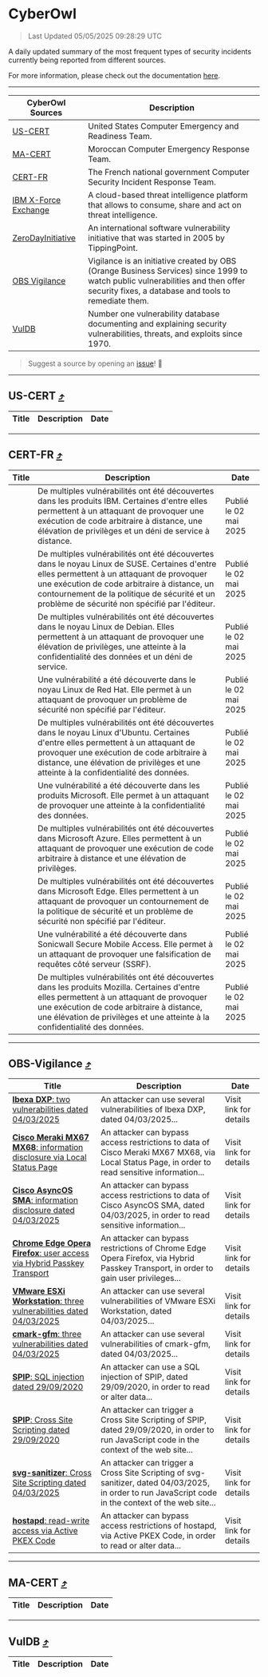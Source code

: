 
 <div id='top'></div>

# CyberOwl

 > Last Updated 05/05/2025 09:28:29 UTC
 
 A daily updated summary of the most frequent types of security incidents currently being reported from different sources.
 
 For more information, please check out the documentation [here](./docs/README.md).
 
 ---
 |CyberOwl Sources|Description|
 |---|---|
 |[US-CERT](#us-cert-arrow_heading_up)|United States Computer Emergency and Readiness Team.|
 |[MA-CERT](#ma-cert-arrow_heading_up)|Moroccan Computer Emergency Response Team.|
 |[CERT-FR](#cert-fr-arrow_heading_up)|The French national government Computer Security Incident Response Team.|
 |[IBM X-Force Exchange](#ibmcloud-arrow_heading_up)|A cloud-based threat intelligence platform that allows to consume, share and act on threat intelligence.|
 |[ZeroDayInitiative](#zerodayinitiative-arrow_heading_up)|An international software vulnerability initiative that was started in 2005 by TippingPoint.|
 |[OBS Vigilance](#obs-vigilance-arrow_heading_up)|Vigilance is an initiative created by OBS (Orange Business Services) since 1999 to watch public vulnerabilities and then offer security fixes, a database and tools to remediate them.|
 |[VulDB](#vuldb-arrow_heading_up)|Number one vulnerability database documenting and explaining security vulnerabilities, threats, and exploits since 1970.|
 
 > Suggest a source by opening an [issue](https://github.com/karimhabush/cyberowl/issues)! :raised_hands:
 ---

## US-CERT [:arrow_heading_up:](#cyberowl)

 |Title|Description|Date|
 |---|---|---|
 
 ---

## CERT-FR [:arrow_heading_up:](#cyberowl)

 |Title|Description|Date|
 |---|---|---|
 |[](https://www.cert.ssi.gouv.fr/avis/CERTFR-2025-AVI-0370/)|De multiples vulnérabilités ont été découvertes dans les produits IBM. Certaines d'entre elles permettent à un attaquant de provoquer une exécution de code arbitraire à distance, une élévation de privilèges et un déni de service à distance.|Publié le 02 mai 2025|
 |[](https://www.cert.ssi.gouv.fr/avis/CERTFR-2025-AVI-0369/)|De multiples vulnérabilités ont été découvertes dans le noyau Linux de SUSE. Certaines d'entre elles permettent à un attaquant de provoquer une exécution de code arbitraire à distance, un contournement de la politique de sécurité et un problème de sécurité non spécifié par l'éditeur.|Publié le 02 mai 2025|
 |[](https://www.cert.ssi.gouv.fr/avis/CERTFR-2025-AVI-0368/)|De multiples vulnérabilités ont été découvertes dans le noyau Linux de Debian. Elles permettent à un attaquant de provoquer une élévation de privilèges, une atteinte à la confidentialité des données et un déni de service.|Publié le 02 mai 2025|
 |[](https://www.cert.ssi.gouv.fr/avis/CERTFR-2025-AVI-0367/)|Une vulnérabilité a été découverte dans le noyau Linux de Red Hat. Elle permet à un attaquant de provoquer un problème de sécurité non spécifié par l'éditeur.|Publié le 02 mai 2025|
 |[](https://www.cert.ssi.gouv.fr/avis/CERTFR-2025-AVI-0366/)|De multiples vulnérabilités ont été découvertes dans le noyau Linux d'Ubuntu. Certaines d'entre elles permettent à un attaquant de provoquer une exécution de code arbitraire à distance, une élévation de privilèges et une atteinte à la confidentialité des données.|Publié le 02 mai 2025|
 |[](https://www.cert.ssi.gouv.fr/avis/CERTFR-2025-AVI-0365/)|Une vulnérabilité a été découverte dans les produits Microsoft. Elle permet à un attaquant de provoquer une atteinte à la confidentialité des données.|Publié le 02 mai 2025|
 |[](https://www.cert.ssi.gouv.fr/avis/CERTFR-2025-AVI-0364/)|De multiples vulnérabilités ont été découvertes dans Microsoft Azure. Elles permettent à un attaquant de provoquer une exécution de code arbitraire à distance et une élévation de privilèges.|Publié le 02 mai 2025|
 |[](https://www.cert.ssi.gouv.fr/avis/CERTFR-2025-AVI-0363/)|De multiples vulnérabilités ont été découvertes dans Microsoft Edge. Elles permettent à un attaquant de provoquer un contournement de la politique de sécurité et un problème de sécurité non spécifié par l'éditeur.|Publié le 02 mai 2025|
 |[](https://www.cert.ssi.gouv.fr/avis/CERTFR-2025-AVI-0362/)|Une vulnérabilité a été découverte dans Sonicwall Secure Mobile Access. Elle permet à un attaquant de provoquer une falsification de requêtes côté serveur (SSRF).|Publié le 02 mai 2025|
 |[](https://www.cert.ssi.gouv.fr/avis/CERTFR-2025-AVI-0361/)|De multiples vulnérabilités ont été découvertes dans les produits Mozilla. Certaines d'entre elles permettent à un attaquant de provoquer une exécution de code arbitraire à distance, une élévation de privilèges et une atteinte à la confidentialité des données.|Publié le 02 mai 2025|
 
 ---

## OBS-Vigilance [:arrow_heading_up:](#cyberowl)

 |Title|Description|Date|
 |---|---|---|
 |[<a href="https://vigilance.fr/vulnerability/Ibexa-DXP-two-vulnerabilities-dated-04-03-2025-46522" class="noirorange"><b>Ibexa DXP</b>: two vulnerabilities dated 04/03/2025</a>](https://vigilance.fr/vulnerability/Ibexa-DXP-two-vulnerabilities-dated-04-03-2025-46522)|An attacker can use several vulnerabilities of Ibexa DXP, dated 04/03/2025...|Visit link for details|
 |[<a href="https://vigilance.fr/vulnerability/Cisco-Meraki-MX67-MX68-information-disclosure-via-Local-Status-Page-46521" class="noirorange"><b>Cisco Meraki MX67  MX68</b>: information disclosure via Local Status Page</a>](https://vigilance.fr/vulnerability/Cisco-Meraki-MX67-MX68-information-disclosure-via-Local-Status-Page-46521)|An attacker can bypass access restrictions to data of Cisco Meraki MX67  MX68, via Local Status Page, in order to read sensitive information...|Visit link for details|
 |[<a href="https://vigilance.fr/vulnerability/Cisco-AsyncOS-SMA-information-disclosure-dated-04-03-2025-46520" class="noirorange"><b>Cisco AsyncOS  SMA</b>: information disclosure dated 04/03/2025</a>](https://vigilance.fr/vulnerability/Cisco-AsyncOS-SMA-information-disclosure-dated-04-03-2025-46520)|An attacker can bypass access restrictions to data of Cisco AsyncOS  SMA, dated 04/03/2025, in order to read sensitive information...|Visit link for details|
 |[<a href="https://vigilance.fr/vulnerability/Chrome-Edge-Opera-Firefox-user-access-via-Hybrid-Passkey-Transport-46518" class="noirorange"><b>Chrome  Edge  Opera  Firefox</b>: user access via Hybrid Passkey Transport</a>](https://vigilance.fr/vulnerability/Chrome-Edge-Opera-Firefox-user-access-via-Hybrid-Passkey-Transport-46518)|An attacker can bypass restrictions of Chrome  Edge  Opera  Firefox, via Hybrid Passkey Transport, in order to gain user privileges...|Visit link for details|
 |[<a href="https://vigilance.fr/vulnerability/VMware-ESXi-Workstation-three-vulnerabilities-dated-04-03-2025-46516" class="noirorange"><b>VMware ESXi  Workstation</b>: three vulnerabilities dated 04/03/2025</a>](https://vigilance.fr/vulnerability/VMware-ESXi-Workstation-three-vulnerabilities-dated-04-03-2025-46516)|An attacker can use several vulnerabilities of VMware ESXi  Workstation, dated 04/03/2025...|Visit link for details|
 |[<a href="https://vigilance.fr/vulnerability/cmark-gfm-three-vulnerabilities-dated-04-03-2025-46513" class="noirorange"><b>cmark-gfm</b>: three vulnerabilities dated 04/03/2025</a>](https://vigilance.fr/vulnerability/cmark-gfm-three-vulnerabilities-dated-04-03-2025-46513)|An attacker can use several vulnerabilities of cmark-gfm, dated 04/03/2025...|Visit link for details|
 |[<a href="https://vigilance.fr/vulnerability/SPIP-SQL-injection-dated-29-09-2020-46512" class="noirorange"><b>SPIP</b>: SQL injection dated 29/09/2020</a>](https://vigilance.fr/vulnerability/SPIP-SQL-injection-dated-29-09-2020-46512)|An attacker can use a SQL injection of SPIP, dated 29/09/2020, in order to read or alter data...|Visit link for details|
 |[<a href="https://vigilance.fr/vulnerability/SPIP-Cross-Site-Scripting-dated-29-09-2020-46511" class="noirorange"><b>SPIP</b>: Cross Site Scripting dated 29/09/2020</a>](https://vigilance.fr/vulnerability/SPIP-Cross-Site-Scripting-dated-29-09-2020-46511)|An attacker can trigger a Cross Site Scripting of SPIP, dated 29/09/2020, in order to run JavaScript code in the context of the web site...|Visit link for details|
 |[<a href="https://vigilance.fr/vulnerability/svg-sanitizer-Cross-Site-Scripting-dated-04-03-2025-46510" class="noirorange"><b>svg-sanitizer</b>: Cross Site Scripting dated 04/03/2025</a>](https://vigilance.fr/vulnerability/svg-sanitizer-Cross-Site-Scripting-dated-04-03-2025-46510)|An attacker can trigger a Cross Site Scripting of svg-sanitizer, dated 04/03/2025, in order to run JavaScript code in the context of the web site...|Visit link for details|
 |[<a href="https://vigilance.fr/vulnerability/hostapd-read-write-access-via-Active-PKEX-Code-46509" class="noirorange"><b>hostapd</b>: read-write access via Active PKEX Code</a>](https://vigilance.fr/vulnerability/hostapd-read-write-access-via-Active-PKEX-Code-46509)|An attacker can bypass access restrictions of hostapd, via Active PKEX Code, in order to read or alter data...|Visit link for details|
 
 ---

## MA-CERT [:arrow_heading_up:](#cyberowl)

 |Title|Description|Date|
 |---|---|---|
 
 ---

## VulDB [:arrow_heading_up:](#cyberowl)

 |Title|Description|Date|
 |---|---|---|
 